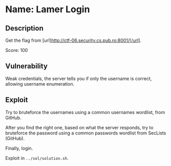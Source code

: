 # Name: Lamer Login

## Description

Get the flag from [url]http://ctf-06.security.cs.pub.ro:8001/[/url].

Score: 100

## Vulnerability

Weak credentials, the server tells you if only the username is correct, allowing username enumeration.

## Exploit

Try to bruteforce the usernames using a common usernames wordlist, from GitHub.

After you find the right one, based on what the server responds, try to bruteforce the password using a common passwords wordlist from SecLists (GitHub).

Finally, login.

Exploit in `../sol/solution.sh`.